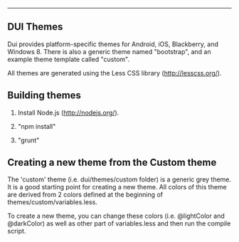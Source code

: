 -------------------------------------------------------------------------------
DUI Themes
-------------------------------------------------------------------------------

Dui provides platform-specific themes for Android, iOS, Blackberry, and Windows 8.
There is also a generic theme named "bootstrap", and an example theme template called "custom".

All themes are generated using the Less CSS library (http://lesscss.org/).

Building themes
---------------

1. Install Node.js (http://nodejs.org/). 

2. "npm install"

3. "grunt"


Creating a new theme from the Custom theme
------------------------------------------     

The 'custom' theme (i.e. dui/themes/custom folder) is a generic grey theme.
It is a good starting point for creating a new theme. All colors of this theme
are derived from 2 colors defined at the beginning of themes/custom/variables.less.

To create a new theme, you can change these colors (i.e. @lightColor and @darkColor)
as well as other part of variables.less and then run the compile script.
